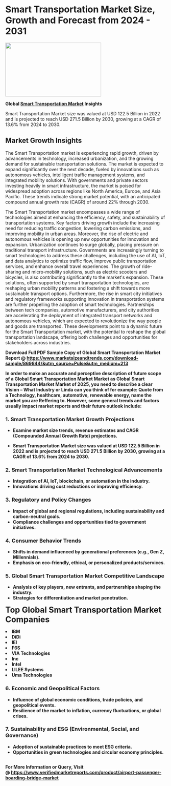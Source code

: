 <H1>Smart Transportation Market Size, Growth and Forecast from 2024 - 2031</H1><img class="aligncenter size-medium wp-image-584254" src="https://thirdeyenews.in/wp-content/uploads/2024/09/Global-Market-Research-300x168.jpeg" alt="" width="300" height="168" /><p><strong>Global&nbsp;<a href="https://www.marketsizeandtrends.com/download-sample/869844/&amp;utm_source=Pulse&amp;utm_medium=213">Smart Transportation Market</a> Insights</strong></p><p>Smart Transportation Market size was valued at USD 122.5 Billion in 2022 and is projected to reach USD 271.5 Billion by 2030, growing at a CAGR of 13.6% from 2024 to 2030.</p><p><h2>Market Growth Insights</h2> <p>The Smart Transportation market is experiencing rapid growth, driven by advancements in technology, increased urbanization, and the growing demand for sustainable transportation solutions. The market is expected to expand significantly over the next decade, fueled by innovations such as autonomous vehicles, intelligent traffic management systems, and integrated mobility solutions. With governments and private sectors investing heavily in smart infrastructure, the market is poised for widespread adoption across regions like North America, Europe, and Asia Pacific. These trends indicate strong market potential, with an anticipated compound annual growth rate (CAGR) of around 22% through 2030.</p> <p><strong></strong></p> <p>The Smart Transportation market encompasses a wide range of technologies aimed at enhancing the efficiency, safety, and sustainability of transportation systems. Key factors driving growth include the increasing need for reducing traffic congestion, lowering carbon emissions, and improving mobility in urban areas. Moreover, the rise of electric and autonomous vehicles is opening up new opportunities for innovation and expansion. Urbanization continues to surge globally, placing pressure on traditional transport infrastructure. Governments are increasingly turning to smart technologies to address these challenges, including the use of AI, IoT, and data analytics to optimize traffic flow, improve public transportation services, and enhance overall travel experiences. The growth of ride-sharing and micro-mobility solutions, such as electric scooters and bicycles, is also contributing significantly to the market's expansion. These solutions, often supported by smart transportation technologies, are reshaping urban mobility patterns and fostering a shift towards more sustainable transport options. Furthermore, the rise in smart city initiatives and regulatory frameworks supporting innovation in transportation systems are further propelling the adoption of smart technologies. Partnerships between tech companies, automotive manufacturers, and city authorities are accelerating the deployment of integrated transport networks and autonomous vehicles, which are expected to revolutionize the way people and goods are transported. These developments point to a dynamic future for the Smart Transportation market, with the potential to reshape the global transportation landscape, offering both challenges and opportunities for stakeholders across industries.</p> <p><strong></p><p><span class=""><strong>Download Full PDF Sample Copy of Global Smart Transportation Market Report</strong> @ <a href="https://www.marketsizeandtrends.com/download-sample/869844/&amp;utm_source=Pulse&amp;utm_medium=213" target="_blank">https://www.marketsizeandtrends.com/download-sample/869844/&amp;utm_source=Pulse&amp;utm_medium=213</a></span></p><p>In order to make an accurate and perceptive description of future scope of a Global&nbsp;Smart Transportation Market Market as Global&nbsp;Smart Transportation Market Market of 2025, you need to describe a clear Vision &ndash; What Industry or Linda can you think of for example: Quote from a Technology, healthcare, automotive, renewable energy, name the market you are Reffering to. However, some general trends and factors usually impact market reports and their future outlook include:</p><h3>1.&nbsp;<strong>Smart Transportation Market Growth Projections</strong></h3><ul><li>Examine market size trends, revenue estimates and CAGR (Compounded Annual Growth Rate) projections.</li><li><p>Smart Transportation Market size was valued at USD 122.5 Billion in 2022 and is projected to reach USD 271.5 Billion by 2030, growing at a CAGR of 13.6% from 2024 to 2030.</p></li></ul><h3>2.&nbsp;<strong>Smart Transportation Market Technological Advancements</strong></h3><ul><li>Integration of AI, IoT, blockchain, or automation in the industry.</li><li>Innovations driving cost reductions or improving efficiency.</li></ul><h3>3.&nbsp;<strong>Regulatory and Policy Changes</strong></h3><ul><li>Impact of global and regional regulations, including sustainability and carbon-neutral goals.</li><li>Compliance challenges and opportunities tied to government initiatives.</li></ul><h3>4.&nbsp;<strong>Consumer Behavior Trends</strong></h3><ul><li>Shifts in demand influenced by generational preferences (e.g., Gen Z, Millennials).</li><li>Emphasis on eco-friendly, ethical, or personalized products/services.</li></ul><h3>5.&nbsp;<strong>Global Smart Transportation Market Competitive Landscape</strong></h3><ul><li>Analysis of key players, new entrants, and partnerships shaping the industry.</li><li>Strategies for differentiation and market penetration.</li></ul><p data-pm-slice="1 1 []"><span style="color: inherit; font-family: inherit; font-size: 25px;">Top Global Smart Transportation Market Companies</span></p><div class="" data-test-id=""><p><li>IBM</li><li> DiDi</li><li> IEI</li><li> F6S</li><li> VIA Technologies</li><li> Inc</li><li> Intel</li><li> LILEE Systems</li><li> Uma Technologies</li></p></div><h3>6.&nbsp;<strong>Economic and Geopolitical Factors</strong></h3><ul><li>Influence of global economic conditions, trade policies, and geopolitical events.</li><li>Resilience of the market to inflation, currency fluctuations, or global crises.</li></ul><h3>7.&nbsp;<strong>Sustainability and ESG (Environmental, Social, and Governance)</strong></h3><ul><li>Adoption of sustainable practices to meet ESG criteria.</li><li>Opportunities in green technologies and circular economy principles.</li></ul><h2><strong style="font-size: 14px;">For More Information or Query, Visit @&nbsp;</strong><a style="background-color: #ffffff; font-size: 14px;" href="https://www.marketsizeandtrends.com/report/smart-transportation-market/" target="_blank">https://www.verifiedmarketreports.com/product/airport-passenger-boarding-bridge-market</a></h2>
